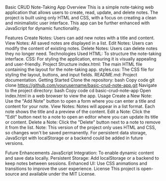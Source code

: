 Basic CRUD Note-Taking App
Overview
This is a simple note-taking web application that allows users to create, read, update, and delete notes. The project is built using only HTML and CSS, with a focus on creating a clean and minimalistic user interface. This app can be further enhanced with JavaScript for dynamic functionality.

Features
Create Notes: Users can add new notes with a title and content.
View Notes: All saved notes are displayed in a list.
Edit Notes: Users can modify the content of existing notes.
Delete Notes: Users can delete notes they no longer need.
Technologies Used
HTML: To structure the note-taking interface.
CSS: For styling the application, ensuring it is visually appealing and user-friendly.
Project Structure
index.html: The main HTML file containing the layout for the note-taking app.
styles.css: The CSS file for styling the layout, buttons, and input fields.
README.md: Project documentation.
Getting Started
Clone the repository:
bash
Copy code
git clone https://github.com/yourusername/basic-crud-note-app.git
Navigate to the project directory:
bash
Copy code
cd basic-crud-note-app
Open index.html in a web browser to view the app.
Usage
Create a New Note: Use the "Add Note" button to open a form where you can enter a title and content for your note.
View Notes: Notes will appear in a list format. Each note shows the title and a preview of the content.
Edit a Note: Click the "Edit" button next to a note to open an editor where you can update its title or content.
Delete a Note: Click the "Delete" button next to a note to remove it from the list.
Note: This version of the project only uses HTML and CSS, so changes won't be saved permanently. For persistent data storage, JavaScript with localStorage or a backend could be added in future versions.

Future Enhancements
JavaScript Integration: To enable dynamic content and save data locally.
Persistent Storage: Add localStorage or a backend to keep notes between sessions.
Enhanced UI: Use CSS animations and transitions to improve the user experience.
License
This project is open-source and available under the MIT License.
